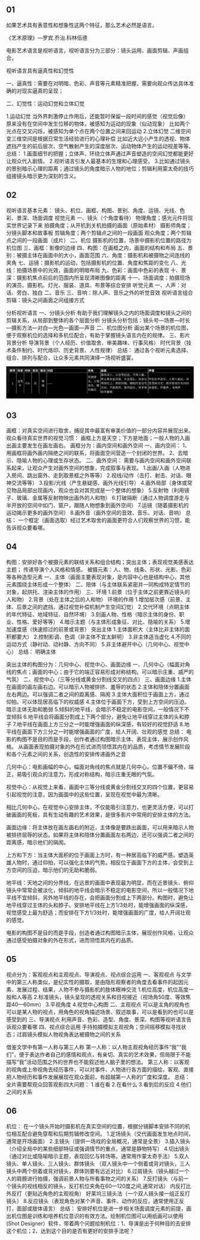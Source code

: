 ## 01

如果艺术具有表意性和想象性这两个特征，那么艺术必然是语言。

《艺术原理》—罗宾.乔治.科林伍德

电影艺术语言是视听语言，视听语言分为三部分：镜头运用、画面剪辑、声画组合。

视听语言具有逼真性和幻觉性

一、逼真性：需要在对明暗、色彩、声音等元素精准把握，需要向观众传达具体准确的对现实逼真的呈现；

二、幻觉性：运动幻觉和立体幻觉

1.运动幻觉
当外界刺激停止作用后，还能暂时保留一段时间的感觉（视觉后像）
原来没有在空间中发生位移的物体，被感知为运动的现象（似动现象）
比如两个光点在交叉闪烁，被感知为单个点在两个位置之间来回运动
2.立体幻觉
二维空间变三维空间是根据日常生活经验进行的心理补偿
比如近大远小产生的透视、物体遮挡产生的前后层次、空气散射产生的深度层次、运动物体产生的运动视差等等。
总结：
1.画面细节的把握；立体声、环绕立体声通过声音塑造的空间幻觉都能更好让观众代入剧情。
2.视听语言引发人最基本的生理和心理感受。
3.比如通过镜头的景别暗示心理的距离；通过镜头的角度暗示人物的地位；剪辑利用蒙太奇的技巧组接镜头暗示更为深刻的含义。



## 02

视听语言基本元素：
镜头、机位、画框、构图、景别、角度、运镜、光线、色彩、景深、场面调度
视觉元素
一、镜头（个角度看待）
物理角度；感光元件将现实世界记录下来
拍摄角度；从开机到关机拍摄的画面（原始素材）
摄影师角度；分镜头脚本和故事板
剪辑角度；两个剪辑点之间的一段画面
观众角度；两个剪辑点之间的一段画面（成片）
二、机位
摄影机的位置，场景中摄影机位置的路径为机位图
三、画框：影像的边缘
四、构图：在画框之内，画面的结构和布局
五、景别：被摄主体在画面中的大小，画面范围
六、角度：摄影机和被摄物之间连线的夹角
七、运镜：摄影机的运动，包括摄影机的位置、角度和焦距的变化
八、光线：拍摄场景中的光效，画面的明暗布局
九、色彩：画面中色彩的表现
十、景深：摄影机焦点前后的范围内所呈现清晰图像的距离
十一、场面调度：拍摄现场的演员、摄影机、灯光、服装、道具、布景等综合安排
听觉元素
一、人声：对话、旁白、独白
二、音乐
三、音响：除人声、音乐之外的听觉音效
视听语言组合
剪辑：镜头之间画面之间组接方式

分析视听语言
一、分镜头分析
有助于我们理解镜头之内的场面调度和镜头之间的剪辑关系，从局部到整体的各个层面分析
分镜头分析包括：镜头号—场景—时长—摄影方法—对白—光色—画面—声音
二、机位图分析
画出某个场景的机位图，便于观察机位的选择和多机位配合，有助于掌握镜头语言内在的规律。
三、影片背景分析
导演背景（个人经历、价值取舍、审美趣味、行事风格）
时代背景（技术条件制约、时代烙印、历史背景、人性规律）
总结：
通过各个视听元素选择、组合、排列与配合，让众多元素共同演绎一场视听盛宴。

![image-20220707085749179](./imgs/image-20220707085749179.png)


## 03

画框：对真实空间进行取舍，捕捉其中最富有审美价值的一部分内容并展现出来。
观众看待真实世界的视觉习惯：
画框上方是天空；下方是地面；一般人物的入画出画主要发生在画左画右。
画框分为：画内空间和画外空间
一、画内空间：
1、用画框将画外画内隔绝之间的联系，将画面空间营造一个封闭的世界。
2、去暗示、隐喻人物的心理或生存状态。
二、画外空间：
需要与画内空间和画外空间联系起来，让观众产生对画外空间的想象，完成叙事与表现。
1.出画/入画（人物进入房间、跳出窗外、走到取景框之外等等）
2.视线/动作（击打、射击、对话、眼神交流等等）
3.投影/光线（产生悬疑感、画外光线引导）
4.画外局部（身体或常见物品局部出现画内，观众也会对其完成是一个整体的想象）
5.反射物（利用镜子、玻璃、金属等反射物映出画外的人和物）
6.打破隔断（通过人物调度游走与半开放的空间中如门、窗户，跟随人物想象到画外空间）
7.运镜（随着摄影机的运动揭示更多的画外空间）
8.画外音（画外空间的音效、音乐、对话、音响）
总结：
一个框定（画面选取）经过艺术取舍的画面更符合人们观察世界的习惯，能告诉观众要看哪。


## 04

构图：安排好各个被摄元素的联结关系和组合结构；突出主体；表现视觉美感表达主题；
传递导演个人风格和情感。
被摄元素：人、物、线条、形状、光影、色彩等各种造型元素
一、主体（画面主要表现对象，是内容中心也是结构中心，其他元素围绕主体形成一个整体）
二、陪体（与主体联系紧密并一同构成特定情节的对象，起烘托、渲染主体的作用）
三、环境
1.前景（位于主体之前更靠近镜头的人和物）
2.背景（处在主体之后的人和物）
环境的作用
1.增加层次感（前景、主体、后景之间的遮挡，通过视觉补偿机制产生空间幻觉）
2.交代环境（点眀主体的年代特征、地域特征、自然环境）
3.刻画人物、性格（暗示主体的身份、职业、性格、爱好等等）
4.暗示主题（与主体形成象征、对比、隐喻的关系）
5.增加速度感（快速掠过的前景或背景）
突出主体
1.主体面积大（主体比非主体的面积都要大）
2.控制影调、色调（非主体不宜太鲜明）
3.非主体适当虚化
4.不同的运动方式（静衬动、动衬静、方向不同）
5.非主体避开中心（几何中心、视觉中心）
总结：
明确主体

突出主体的构图分为：几何中心、视觉中心、画面边缘
一、几何中心（幅面对角线的焦点；画面的中心；由于它的端正容易形成对称结构。可以暗示庄重、威严的气氛）
二、视觉中心（三等分线或黄金分割线交叉的四点）
三、画面边缘
1.主体在画面的画左画右边。可以暗示人物被排挤、羞辱的状态
2.主体和陪体分置画面左右两边。可以强调二者之间的距离感、隔阂
3.主体大面积位于画面上方，通过仰拍。可以体现居高临下的权威感
4.主体位于画面下方，受到上方空间的压迫。暗示主体无助和脆弱
5.倾斜的地平线，会暗示不稳定的电影空间，一般情况下不宜倾斜
6.地平线会将画面分割成上下两个部分，避免让地平线穿过主体的头和脖子
7.地平线在画面上方三分之一时能增强画面的纵深感，有较好的视觉舒适
8.地平线在画面下方三分之一时能增强画面的广度，给人开阔、壮观的感觉
总结：
电影的构图不是目的而是手段，创作者通过构图暗示主体、表现主体，展示创作风格。
从画面表现拍摄对象的外在形式进而领悟其内在的品质，考虑情节发展阶段和各个元素之间的关系，创造性的安排传递画外之音


几何中心：电影画幅的中心，幅面对角线的焦点就是几何中心。位置不偏不倚，端正，易吸引观众的注意力，形成对称结构，暗示庄重无眼的气氛。

视觉中心：从视觉上来看，画面中三等分线或黄金分割线交叉的四个位置，更容易引起视觉的注意，因为画面中的这些位置，呈现在视觉中最为清晰。

相比几何中心，在视觉中心安排主体，不仅能吸引注意力，也更灵活方便，可以打破画面的死板，具有生动有趣的艺术效果，是很多影片中常用的安排主体的方法。

画面边缘：将主体放在画左画右的附近，主体像是要跌出画面，可以用来暗示人物被排挤屈辱的状态。如果将主体和陪体分置画面左右两边，还可以强调二者之间的距离感，暗示他们的隔阂。

上方和下方：当主体大面积的位于画面上方时，有一种居高临下的威严感。塑造英雄人物时，通过仰拍，可以强化主体的气势。相反位于画面下方的主体，会受到上方空间的压迫，暗示他们的无助和脆弱。

地平线：天地之间的分界线，在远景的画面中表现最为明显，而在近景镜头、俯仰镜头中常常会被淡化，倾斜的地平线会暗示不稳定的电影空间，所以一般情况下地平线不宜倾斜，另外地平线的存在，会把画面分割成上下两部分。构图时，避免让地平线穿过主体的头和脖子。安排地平线在上方1/3处时，能增强画面的纵深感，视觉感受上最为舒适；而安排在下方1/3处时，能增强画面的广度，给人开阔壮观的感觉。

电影的构图不是目的而是手段，创造者通过构图暗示主体，展现创作风格，让观众通过感受拍摄对象的外在形式，进而领悟其内在的品质。



## 05

视点分为：客观视点和主观视点、导演视点、视点综合运用
一、客观视点
与文学中的第三人称类似，是纪实性的摄取，是由隐形观察者的角度去看事件的起因元素、发展过程、结果，人物不参与摄影机的肢体眼神交流
1.机位高度，机位高度一般和人等高
2.标准镜头，镜头呈现的透视关系和目视接近（视场角50度、等效焦距40—60mm）
3.平视角度
4.视觉中心构图
二、主观视点
可以是主角的视角也可以是某人物的视点，用角色的视角描述场景、叙述故事，可以是看到的也可以是感受到的
三、导演视点
利用声音、色彩、造型、角度、景深、构图等视听语言告诉观众要看哪
四、视点综合运用
手持拍摄模拟主观视角；空间摇移模拟寻找状态；过肩镜头模拟人物视角表达被摄物之间的关系

借鉴文学中有第一人称与第三人称
第一人称：以人物主观视角经历事件“我”“我们”，便于表达作者自己的感情和观点，有亲切、真实的艺术效果，但局限于不能描写“我”活动范围之外的世界也不能叙述他人脑子里的想法。
第三人称：以客观的视角或上帝视角去经历事件，可以对事件、人物进行各方面的描绘，客观、直接把人物经历和事件发展展现在观众面前，有超越第一人称的广度和深度。
总结：
全片需要帮观众回答观影四大问题：
1.谁在看
2.在看什么
3.看到后的反应
4.他们之间的关系


## 06

机位：
在一个镜头开始时摄影机在真实空间的位置，根据分镜脚本安排不同的机位相互配合避免穿帮和后期剪辑修改空间。
1.定场镜头（交代画面发生地点时间，通常是开场画面）
2.主镜头（提供一场戏的全局概况，通常是全景）
3.插入镜头（介绍全局中的某些细部特征或强调情节的重点，通常是静物特写）
4.切出镜头（通过对比或隐喻暗示主题，表现回忆与转场等。通常用作蒙太奇手法）
5.双人镜头、单人镜头、三人镜头、群体镜头
（双人镜头中一个侧着或背对镜头，三人镜头中两个侧着或背对镜头，群体则要有远近对比）
6.过肩镜头（镜头越过一个人的肩膀进行拍摄，强调前景人物与所看事物之间的关系）
7.反打镜头（与前一个镜头的视线相反的镜头，反打机位夹角在60—120度之间,通常对话）
内反打比外反打（更贴近角色的主观视角）
好莱坞三镜头法（一个双人镜头接一组正反打镜头）
8.反应镜头（表现角色对某个声音、事件、动作的反应，通常使用正反打，面部或肢体语言）
总结：
安排好机位是进一步相关场面调度元素的前提，画出机位图是训练和培养机位意识的有效方法。绘制机位图可以用纸画可以使用(Shot Designer）软件，带着两个问题绘制机位：1、导演是出于何种目的去安排这个机位；2、达到这个目的是否有更好的安排手法呢？



